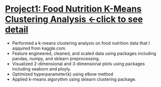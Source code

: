 # [Project1: Food Nutrition K-Means Clustering Analysis <-click to see detail](https://github.com/takucnoel-endo/Food_Futrition_K-means) 
* Performed a k-means clustering analysis on food nutrition data that I aqquired from kaggle.com.  
* Feature engineered, cleaned, and scaled data using packages including pandas, numpy, and sklearn preprocessing. 
* Visualized 2-dimensional and 3-dimensional plots using packages including seaborn and ployly. 
* Optimized hyperparameter(k) using elbow method
* Applied k-means algorythm using sklearn clustering package. 

